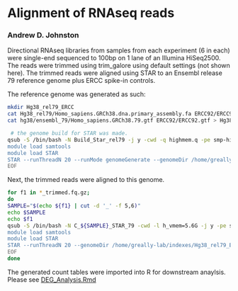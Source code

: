 # Alignment of RNAseq reads
### Andrew D. Johnston

Directional RNAseq libraries from samples from each experiment (6 in each) were single-end sequenced to 100bp on 1 lane of an Illumina HiSeq2500. The reads were trimmed using trim_galore using default settings (not shown here). The trimmed reads were aligned using STAR to an Ensembl release 79 reference genome plus ERCC spike-in controls.

The reference genome was generated as such:
```bash
mkdir Hg38_rel79_ERCC
cat Hg38_rel79/Homo_sapiens.GRCh38.dna.primary_assembly.fa ERCC92/ERCC92.fa > Hg38_rel79_ERCC/Homo_sapiens.GRCh38.rel79.cdna.all.ERCC.fa
cat hg38/ensembl_79/Homo_sapiens.GRCh38.79.gtf ERCC92/ERCC92.gtf > Hg38_rel79_ERCC/Homo_sapiens.GRCh38.79.ERCC.gtf

 # the genome build for STAR was made.
qsub -S /bin/bash -N Build_Star_rel79 -j y -cwd -q highmem.q -pe smp-highmem 20 -l h_vmem=10G << EOF
module load samtools
module load STAR
STAR --runThreadN 20 --runMode genomeGenerate --genomeDir /home/greally-lab/indexes/Hg38_rel79_ERCC --genomeFastaFiles /home/greally-lab/indexes/Hg38_rel79_ERCC/Homo_sapiens.GRCh38.rel79.cdna.all.ERCC.fa
EOF
```

Next, the trimmed reads were aligned to this genome. 

```bash
for f1 in *_trimmed.fq.gz;
do 
SAMPLE="$(echo ${f1} | cut -d '_' -f 5,6)"
echo $SAMPLE
echo $f1
qsub -S /bin/bash -N C_${SAMPLE}_STAR_79 -cwd -l h_vmem=5.6G -j y -pe smp 20 << EOF
module load samtools
module load STAR
STAR --runThreadN 20 --genomeDir /home/greally-lab/indexes/Hg38_rel79_ERCC/STAR/ --readFilesIn ${f1} --readFilesCommand zcat --outSAMtype BAM SortedByCoordinate --quantMode GeneCounts --alignIntronMin 20 --alignIntronMax 1000000 --alignMatesGapMax 1000000 --outFilterType BySJout --outFilterMultimapNmax 20 --alignSJoverhangMin 8 --alignSJDBoverhangMin 1 --outFilterMismatchNmax 999 --sjdbGTFfile /home/greally-lab/indexes/Hg38_rel79_ERCC/Homo_sapiens.GRCh38.79.ERCC.gtf --sjdbOverhang 99 --outFileNamePrefix Mapped_STAR_79_ERCC/${SAMPLE}
EOF
done 
```

The generated count tables were imported into R for downstream anaylsis. Please see <a href="DEG_analysis.Rmd">DEG_Analysis.Rmd</a>